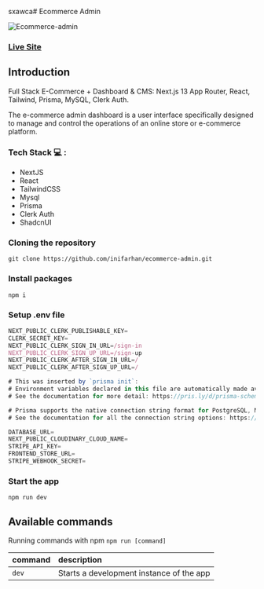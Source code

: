 sxawca# Ecommerce Admin

![Ecommerce-admin](https://i.postimg.cc/rczsW-CB4/ecommerce-admin.png)

### [Live Site](https://ecommerce-admin-iota-sepia.vercel.app/)

## Introduction
Full Stack E-Commerce + Dashboard & CMS: Next.js 13 App Router, React, Tailwind, Prisma, MySQL, Clerk Auth.

The e-commerce admin dashboard is a user interface specifically designed to manage and control the operations of an online store or e-commerce platform.

### Tech Stack 💻 :
- NextJS
- React
- TailwindCSS
- Mysql
- Prisma
- Clerk Auth
- ShadcnUI

### Cloning the repository

```shell
git clone https://github.com/inifarhan/ecommerce-admin.git
```

### Install packages

```shell
npm i
```

### Setup .env file


```js
NEXT_PUBLIC_CLERK_PUBLISHABLE_KEY=
CLERK_SECRET_KEY=
NEXT_PUBLIC_CLERK_SIGN_IN_URL=/sign-in
NEXT_PUBLIC_CLERK_SIGN_UP_URL=/sign-up
NEXT_PUBLIC_CLERK_AFTER_SIGN_IN_URL=/
NEXT_PUBLIC_CLERK_AFTER_SIGN_UP_URL=/

# This was inserted by `prisma init`:
# Environment variables declared in this file are automatically made available to Prisma.
# See the documentation for more detail: https://pris.ly/d/prisma-schema#accessing-environment-variables-from-the-schema

# Prisma supports the native connection string format for PostgreSQL, MySQL, SQLite, SQL Server, MongoDB and CockroachDB.
# See the documentation for all the connection string options: https://pris.ly/d/connection-strings

DATABASE_URL=
NEXT_PUBLIC_CLOUDINARY_CLOUD_NAME=
STRIPE_API_KEY=
FRONTEND_STORE_URL=
STRIPE_WEBHOOK_SECRET=
```

### Start the app

```shell
npm run dev
```

## Available commands

Running commands with npm `npm run [command]`

| command         | description                              |
| :-------------- | :--------------------------------------- |
| `dev`           | Starts a development instance of the app |

